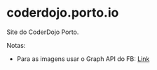 # coderdojo.porto.io
Site do CoderDojo Porto.

Notas:
 * Para as imagens usar o Graph API do FB: [Link](https://developers.facebook.com/docs/graph-api/reference/v2.8/album/photos)
